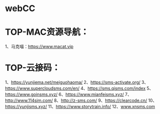 # webCC
# TOP-MAC资源导航：
1、马克喵：https://www.macat.vip
# TOP-云接码：
1、https://yunjiema.net/meiguohaoma/
2、https://sms-activate.org/
3、https://www.supercloudsms.com/en/
4、https://sms.qisms.com/index
5、https://www.goinsms.xyz/ 
6、https://www.mianfeisms.xyz/ 
7、http://www.114sim.com/
8、http://z-sms.com/
9、https://clearcode.cn/
10、https://yunjisms.xyz/
11、https://www.storytrain.info/
12、www.xnsms.com

